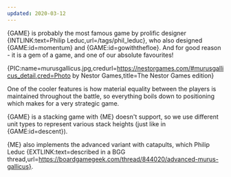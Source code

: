 ```yaml
---
updated: 2020-03-12
---
```


{GAME} is probably the most famous game by prolific designer {INTLINK:text=Philip Leduc,url=/tags/phil_leduc}, who also designed {GAME:id=momentum} and {GAME:id=gowiththefloe}. And for good reason - it is a gem of a game, and one of our absolute favourites!

{PIC:name=murusgallicus.jpg,credurl=https://nestorgames.com/#murusgallicus_detail,cred=Photo by Nestor Games,title=The Nestor Games edition}

One of the cooler features is how material equality between the players is maintained throughout the battle, so everything boils down to positioning which makes for a very strategic game.

{GAME} is a stacking game with {ME} doesn't support, so we use different unit types to represent various stack heights (just like in {GAME:id=descent}).

{ME} also implements the advanced variant with catapults, which Philip Leduc {EXTLINK:text=described in a BGG thread,url=https://boardgamegeek.com/thread/844020/advanced-murus-gallicus}.
